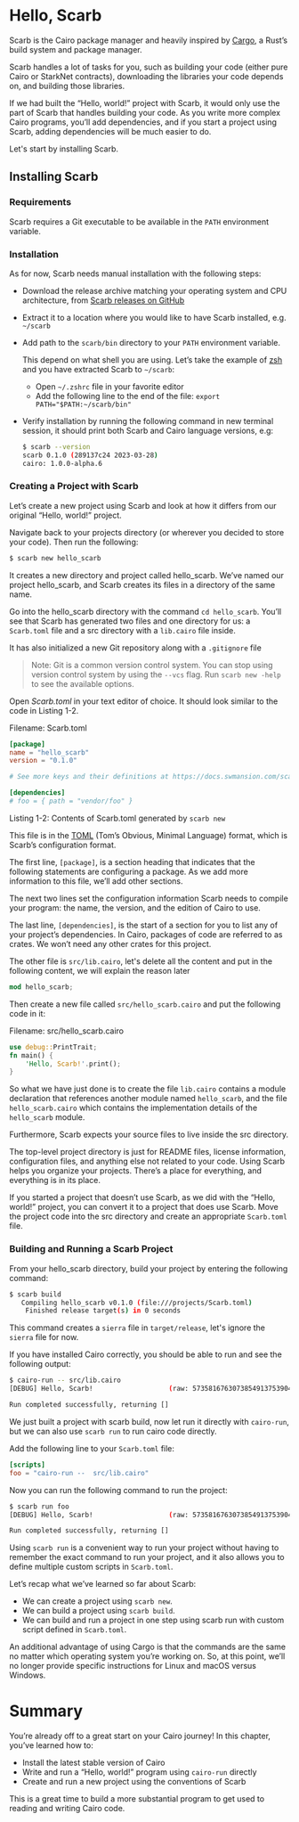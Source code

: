 # Hello, Scarb

Scarb is the Cairo package manager and heavily inspired by [Cargo](https://doc.rust-lang.org/cargo/), a Rust’s build system and package manager.

Scarb handles a lot of tasks for you, such as building your code (either pure Cairo or StarkNet contracts), downloading the libraries your code depends on, and building those libraries.

If we had built the “Hello, world!” project with Scarb, it would only use the part of Scarb that handles building your code. As you write more complex Cairo programs, you’ll add dependencies, and if you start a project using Scarb, adding dependencies will be much easier to do.

Let's start by installing Scarb.

## Installing Scarb

### Requirements

Scarb requires a Git executable to be available in the `PATH` environment variable.

### Installation

As for now, Scarb needs manual installation with the following steps:

- Download the release archive matching your operating system and CPU architecture, from [Scarb releases on GitHub](https://github.com/software-mansion/scarb/releases)
- Extract it to a location where you would like to have Scarb installed, e.g. `~/scarb`
- Add path to the `scarb/bin` directory to your `PATH` environment variable.

  This depend on what shell you are using. Let’s take the example of [zsh](https://ohmyz.sh/) and you have extracted Scarb to `~/scarb`:

  - Open `~/.zshrc` file in your favorite editor
  - Add the following line to the end of the file: `export PATH="$PATH:~/scarb/bin"`

- Verify installation by running the following command in new terminal session, it should print both Scarb and Cairo language versions, e.g:

  ```bash
  $ scarb --version
  scarb 0.1.0 (289137c24 2023-03-28)
  cairo: 1.0.0-alpha.6
  ```

### Creating a Project with Scarb

Let’s create a new project using Scarb and look at how it differs from our original “Hello, world!” project.

Navigate back to your projects directory (or wherever you decided to store your code). Then run the following:

```bash
$ scarb new hello_scarb
```

It creates a new directory and project called hello_scarb. We’ve named our project hello_scarb, and Scarb creates its files in a directory of the same name.

Go into the hello_scarb directory with the command `cd hello_scarb`. You’ll see that Scarb has generated two files and one directory for us: a `Scarb.toml` file and a src directory with a `lib.cairo` file inside.

It has also initialized a new Git repository along with a `.gitignore` file

> Note: Git is a common version control system. You can stop using version control system by using the `--vcs` flag.
> Run `scarb new -help` to see the available options.

Open _Scarb.toml_ in your text editor of choice. It should look similar to the code in Listing 1-2.

<span class="filename">Filename: Scarb.toml</span>

```toml
[package]
name = "hello_scarb"
version = "0.1.0"

# See more keys and their definitions at https://docs.swmansion.com/scarb/docs/reference/manifest

[dependencies]
# foo = { path = "vendor/foo" }
```

<span class="caption">Listing 1-2: Contents of Scarb.toml generated by `scarb new`</span>

This file is in the [TOML](https://toml.io/) (Tom’s Obvious, Minimal Language) format, which is Scarb’s configuration format.

The first line, `[package]`, is a section heading that indicates that the following statements are configuring a package. As we add more information to this file, we’ll add other sections.

The next two lines set the configuration information Scarb needs to compile your program: the name, the version, and the edition of Cairo to use.

The last line, `[dependencies]`, is the start of a section for you to list any of your project’s dependencies. In Cairo, packages of code are referred to as crates. We won’t need any other crates for this project.

The other file is `src/lib.cairo`, let's delete all the content and put in the following content, we will explain the reason later

```rust
mod hello_scarb;
```

Then create a new file called `src/hello_scarb.cairo` and put the following code in it:

<span class="filename">Filename: src/hello_scarb.cairo</span>

```rust
use debug::PrintTrait;
fn main() {
    'Hello, Scarb!'.print();
}
```

So what we have just done is to create the file `lib.cairo` contains a module declaration that references another module named `hello_scarb`, and the file `hello_scarb.cairo` which contains the implementation details of the `hello_scarb` module.

Furthermore, Scarb expects your source files to live inside the src directory.

The top-level project directory is just for README files, license information, configuration files, and anything else not related to your code. Using Scarb helps you organize your projects. There’s a place for everything, and everything is in its place.

If you started a project that doesn’t use Scarb, as we did with the “Hello, world!” project, you can convert it to a project that does use Scarb. Move the project code into the src directory and create an appropriate `Scarb.toml` file.

### Building and Running a Scarb Project

From your hello_scarb directory, build your project by entering the following command:

```bash
$ scarb build
   Compiling hello_scarb v0.1.0 (file:///projects/Scarb.toml)
    Finished release target(s) in 0 seconds
```

This command creates a `sierra` file in `target/release`, let's ignore the `sierra` file for now.

If you have installed Cairo correctly, you should be able to run and see the following output:

```bash
$ cairo-run -- src/lib.cairo
[DEBUG] Hello, Scarb!                   (raw: 5735816763073854913753904210465)

Run completed successfully, returning []
```

We just built a project with scarb build, now let run it directly with `cairo-run`, but we can also use `scarb run` to run cairo code directly.

Add the following line to your `Scarb.toml` file:

```toml
[scripts]
foo = "cairo-run --  src/lib.cairo"
```

Now you can run the following command to run the project:

```bash
$ scarb run foo
[DEBUG] Hello, Scarb!                   (raw: 5735816763073854913753904210465)

Run completed successfully, returning []
```

Using `scarb run` is a convenient way to run your project without having to remember the exact command to run your project, and it also allows you to define multiple custom scripts in `Scarb.toml`.

Let’s recap what we’ve learned so far about Scarb:

- We can create a project using `scarb new`.
- We can build a project using `scarb build`.
- We can build and run a project in one step using scarb run with custom script defined in `Scarb.toml`.

An additional advantage of using Cargo is that the commands are the same no matter which operating system you’re working on. So, at this point, we’ll no longer provide specific instructions for Linux and macOS versus Windows.

# Summary

You’re already off to a great start on your Cairo journey! In this chapter, you’ve learned how to:

- Install the latest stable version of Cairo
- Write and run a “Hello, world!” program using `cairo-run` directly
- Create and run a new project using the conventions of Scarb

This is a great time to build a more substantial program to get used to reading and writing Cairo code.
